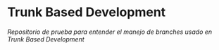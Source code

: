 # Trunk Based Development
*Repositorio de prueba para entender el manejo de branches usado en Trunk Based Development*

